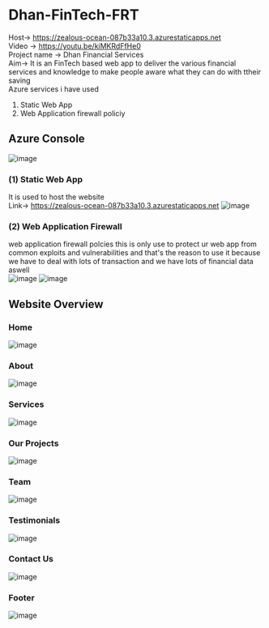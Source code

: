 # Dhan-FinTech-FRT
Host-> https://zealous-ocean-087b33a10.3.azurestaticapps.net  
Video -> https://youtu.be/kiMKRdFfHe0  
Project name -> Dhan Financial Services <br>
Aim-> It is an FinTech based web app to deliver the various financial services and knowledge to make people aware what they can do with ttheir saving <br>
Azure services i have used 
1. Static Web App
2. Web Application firewall policiy 

## Azure Console 
![image](https://github.com/shivamrai27/Dhan-FinTech-FRT/assets/83501750/55f1342e-4c0c-487f-807a-e7e5610d04b9)
### (1) Static Web App 
It is used to host the website <br>
Link-> https://zealous-ocean-087b33a10.3.azurestaticapps.net
![image](https://github.com/shivamrai27/Dhan-FinTech-FRT/assets/83501750/cb4b4744-95bb-49df-8b9a-930e0851d99e)
### (2) Web Application Firewall  
web application firewall polcies this is only use to protect ur web app from common exploits and vulnerabilities and that's the reason to use it because we have to deal with lots of transaction and we have lots of financial data aswell <br>
![image](https://github.com/shivamrai27/Dhan-FinTech-FRT/assets/83501750/f78c3cfc-0d62-438a-ae86-8d3a4370cb9e)
![image](https://github.com/shivamrai27/Dhan-FinTech-FRT/assets/83501750/59268369-11c8-42f3-94b9-2e23e8e9d405)

## Website Overview 
### Home
![image](https://github.com/shivamrai27/Dhan-FinTech-FRT/assets/83501750/f494783f-1413-4902-ad3d-4046ae406a6d)
### About 
![image](https://github.com/shivamrai27/Dhan-FinTech-FRT/assets/83501750/8a4a1fbd-841a-4ed2-a2a6-95a780b13a37)
### Services
![image](https://github.com/shivamrai27/Dhan-FinTech-FRT/assets/83501750/eb6658c4-dcc5-4565-a224-25244165ada7)
### Our Projects
![image](https://github.com/shivamrai27/Dhan-FinTech-FRT/assets/83501750/6bf9aebb-d9d6-4651-a513-007a769b8972)
### Team
![image](https://github.com/shivamrai27/Dhan-FinTech-FRT/assets/83501750/e17808d3-6688-4f1c-93c6-c7da3f7085a0)
### Testimonials 
![image](https://github.com/shivamrai27/Dhan-FinTech-FRT/assets/83501750/3decc9d7-f0f3-4a9b-a427-beac3f007809)
### Contact Us
![image](https://github.com/shivamrai27/Dhan-FinTech-FRT/assets/83501750/e995151e-ae0e-462a-9009-8c99e8545354)
### Footer
![image](https://github.com/shivamrai27/Dhan-FinTech-FRT/assets/83501750/990f8d42-db28-44ef-88ad-fd0665a2675b)
